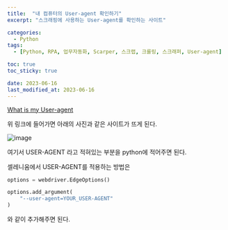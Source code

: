 ```yaml
---
title:  "내 컴퓨터의 User-agent 확인하기"
excerpt: "스크래핑에 사용하는 User-agent를 확인하는 사이트"

categories:
  - Python
tags:
  - [Python, RPA, 업무자동화, Scarper, 스크랩, 크롤링, 스크래퍼, User-agent]

toc: true
toc_sticky: true

date: 2023-06-16
last_modified_at: 2023-06-16
---
```



[What is my User-agent](https://www.whatismybrowser.com/detect/what-is-my-user-agent/)

위 링크에 들어가면 아래의 사진과 같은 사이트가 뜨게 된다.

![image](https://github.com/98tech-savvy/98tech-savvy.github.io/assets/128434645/9df17561-c98f-4b72-8aef-303a39e13a0e)

여기서 USER-AGENT 라고 적혀있는 부분을 python에 적어주면 된다.

셀레니움에서 USER-AGENT를 적용하는 방법은

```python
options = webdriver.EdgeOptions()

options.add_argument(
    "--user-agent=YOUR_USER-AGENT"
)
```

와 같이 추가해주면 된다.